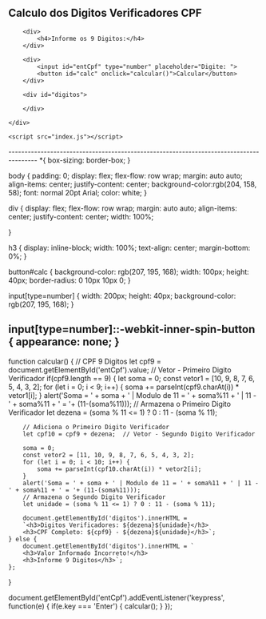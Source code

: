 <!DOCTYPE html>
<html lang="pt-BR">
<head>
    <meta charset="UTF-8">
    <meta name="viewport" content="width=device-width, initial-scale=1.0">
    <link rel="stylesheet" href="estilo.css">
    <title>Trabalho CPF</title>
</head>

<body>
    <div>
        <div style="margin-top: 3%;">
            <h2>Calculo dos Digitos Verificadores CPF</h2>
        </div>

        <div>
            <h4>Informe os 9 Digitos:</h4>
        </div>

        <div>
            <input id="entCpf" type="number" placeholder="Digite: ">
            <button id="calc" onclick="calcular()">Calcular</button>
        </div>

        <div id="digitos">
            
        </div>

    </div>

    <script src="index.js"></script>
</body>

</html>
---------------------------------------------------------------------------------------
*{
    box-sizing: border-box;
}

body {
    padding: 0;
    display: flex;
    flex-flow: row wrap;
    margin: auto auto;
    align-items: center;
    justify-content: center;
    background-color:rgb(204, 158, 58);
    font: normal 20pt Arial;
    color: white;
}

div {
    display: flex;
    flex-flow: row wrap;
    margin: auto auto;
    align-items: center;
    justify-content: center;
    width: 100%;

}

h3 {
    display: inline-block;
    width: 100%;
    text-align: center;
    margin-bottom: 0%;
}

button#calc {
    background-color: rgb(207, 195, 168);
    width: 100px;
    height: 40px;
    border-radius: 0 10px 10px 0;
}

input[type=number] {
    width: 200px;
    height: 40px;
    background-color: rgb(207, 195, 168);
}

input[type=number]::-webkit-inner-spin-button {
    appearance: none;
}
---------------------------------------------------------------------------------------

function calcular() {
    // CPF 9 Digitos
    let cpf9 = document.getElementById('entCpf').value;  // Vetor - Primeiro Digito Verificador 
    if(cpf9.length == 9) {
        let soma = 0;
        const vetor1 = [10, 9, 8, 7, 6, 5, 4, 3, 2]; 
        for (let i = 0; i < 9; i++) {
            soma += parseInt(cpf9.charAt(i)) * vetor1[i];
        }
        alert('Soma = ' + soma + ' | Modulo de 11 = ' + soma%11 + ' | 11 - ' + soma%11 + ' = '+ (11-(soma%11)));
        // Armazena o Primeiro Digito Verificador
        let dezena = (soma % 11 <= 1) ? 0 : 11 - (soma % 11);

        // Adiciona o Primeiro Digito Verificador
        let cpf10 = cpf9 + dezena;  // Vetor - Segundo Digito Verificador

        soma = 0;
        const vetor2 = [11, 10, 9, 8, 7, 6, 5, 4, 3, 2]; 
        for (let i = 0; i < 10; i++) {
            soma += parseInt(cpf10.charAt(i)) * vetor2[i];
        }
        alert('Soma = ' + soma + ' | Modulo de 11 = ' + soma%11 + ' | 11 - ' + soma%11 + ' = '+ (11-(soma%11)));
        // Armazena o Segundo Digito Verificador
        let unidade = (soma % 11 <= 1) ? 0 : 11 - (soma % 11);

        document.getElementById('digitos').innerHTML = 
        `<h3>Digitos Verificadores: ${dezena}${unidade}</h3>
        <h3>CPF Completo: ${cpf9} - ${dezena}${unidade}</h3>`;
    } else {
        document.getElementById('digitos').innerHTML = `
        <h3>Valor Informado Incorreto!</h3>
        <h3>Informe 9 Digitos</h3>`;
    };
}

document.getElementById('entCpf').addEventListener('keypress', function(e) {
    if(e.key === 'Enter') {
        calcular();
    }
});
